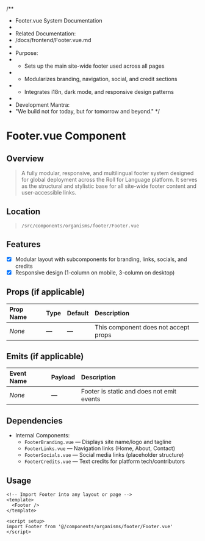 /**
 * Footer.vue System Documentation
 * 
 * Related Documentation:
 * /docs/frontend/Footer.vue.md
 * 
 * Purpose:
 * - Sets up the main site-wide footer used across all pages
 * - Modularizes branding, navigation, social, and credit sections
 * - Integrates i18n, dark mode, and responsive design patterns
 * 
 * Development Mantra:
 * "We build not for today, but for tomorrow and beyond."
 */

# Footer.vue Component

## Overview
> A fully modular, responsive, and multilingual footer system designed for global deployment across the Roll for Language platform. It serves as the structural and stylistic base for all site-wide footer content and user-accessible links.

## Location
> `/src/components/organisms/footer/Footer.vue`

## Features
- [x] Modular layout with subcomponents for branding, links, socials, and credits
- [x] Responsive design (1-column on mobile, 3-column on desktop)

## Props (if applicable)
| Prop Name | Type | Default | Description |
|:----------|:-----|:--------|:------------|
| _None_ | — | — | This component does not accept props |

## Emits (if applicable)
| Event Name | Payload | Description |
|:-----------|:--------|:------------|
| _None_ | — | Footer is static and does not emit events |

## Dependencies
- Internal Components:
  - `FooterBranding.vue` — Displays site name/logo and tagline
  - `FooterLinks.vue` — Navigation links (Home, About, Contact)
  - `FooterSocials.vue` — Social media links (placeholder structure)
  - `FooterCredits.vue` — Text credits for platform tech/contributors

## Usage
```vue
<!-- Import Footer into any layout or page -->
<template>
  <Footer />
</template>

<script setup>
import Footer from '@/components/organisms/footer/Footer.vue'
</script>
